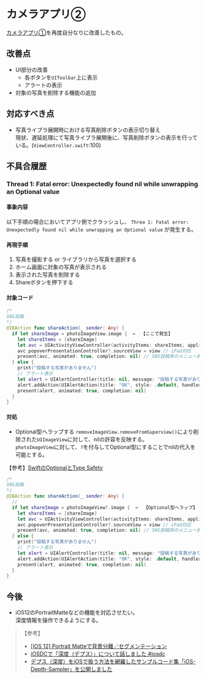 # カメラアプリ②
[カメラアプリ①](https://github.com/CHU-BURA/create-camera-app)を再度自分なりに改善したもの。  
## 改善点
- UI部分の改善
  - 各ボタンを`UIToolbar`上に表示
  - アラートの表示
- 対象の写真を削除する機能の追加

## 対応すべき点
- 写真ライブラ展開時における写真削除ボタンの表示切り替え  
現状、遅延処理にて写真ライブラ展開後に、写真削除ボタンの表示を行っている。(`ViewController.swift`:100)

## 不具合履歴
### Thread 1: Fatal error: Unexpectedly found nil while unwrapping an Optional value
#### 事象内容
以下手順の場合においてアプリ側でクラッシュし、
`Threa 1: Fatal error: Unexpectedly found nil while unwrapping an Optional value` が発生する。

#### 再現手順
1. 写真を撮影する or ライブラリから写真を選択する
2. ホーム画面に対象の写真が表示される
3. 表示された写真を削除する
4. Shareボタンを押下する

#### 対象コード
```swift
/*   
SNS投稿
*/
@IBAction func shareAction(_ sender: Any) {
  if let shareImage = photoImageView.image {  ←  【ここで発生】
    let shareItems = [shareImage]
    let avc = UIActivityViewController(activityItems: shareItems, applicationActivities: nil)
    avc.popoverPresentationController?.sourceView = view // iPad対応
    present(avc, animated: true, completion: nil) // SNS投稿用のメニュー表示
  } else {
    print("投稿する写真がありません")
    // アラート表示
    let alert = UIAlertController(title: nil, message: "投稿する写真がありません", preferredStyle: .alert)
    alert.addAction(UIAlertAction(title: "OK", style: .default, handler: nil))
    present(alert, animated: true, completion: nil)
  }
}
```

#### 対処
- Optional型へラップする
`removeImageView.removeFromSuperview()`により削除された`UIImageView`に対して、nilの許容を反映する。  
`photoImageView`に対して、`?`を付与してOptional型にすることでnilの代入を可能とする。  

【参考】[SwiftのOptionalとType Safety](https://qiita.com/motokiee/items/f9b2678d22ad06599308)

```swift
/*
SNS投稿
*/
@IBAction func shareAction(_ sender: Any) {
  //
  if let shareImage = photoImageView?.image {  ←  【Optional型へラップ】
    let shareItems = [shareImage]
    let avc = UIActivityViewController(activityItems: shareItems, applicationActivities: nil)
    avc.popoverPresentationController?.sourceView = view // iPad対応
    present(avc, animated: true, completion: nil) // SNS投稿用のメニュー表示
  } else {
    print("投稿する写真がありません")
    // アラート表示
    let alert = UIAlertController(title: nil, message: "投稿する写真がありません", preferredStyle: .alert)
    alert.addAction(UIAlertAction(title: "OK", style: .default, handler: nil))
    present(alert, animated: true, completion: nil)
  }
}
```

## 今後
- iOS12のPortraitMatteなどの機能を対応させたい。  
深度情報を操作できるようにする。  
> 【参考】
> - [[iOS 12] Portrait Matteで背景分離／セグメンテーション](https://qiita.com/shu223/items/2b4b6c048b7426474cf0) 
> - [iOSDCで「深度（デプス）」について話しました #iosdc](http://shu223.hatenablog.com/entry/2018/09/06/095452#fnref:4)
> - [デプス（深度）をiOSで扱う方法を網羅したサンプルコード集「iOS-Depth-Sampler」を公開しました](http://shu223.hatenablog.com/entry/2018/09/18/072233)
